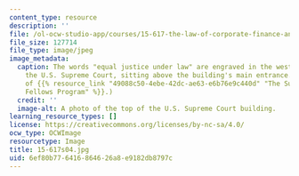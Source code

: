 ```yaml
---
content_type: resource
description: ''
file: /ol-ocw-studio-app/courses/15-617-the-law-of-corporate-finance-and-financial-markets-spring-2004/6ef80b776416864626a8e9182db8797c_15-617s04.jpg
file_size: 127714
file_type: image/jpeg
image_metadata:
  caption: The words "equal justice under law" are engraved in the west pediment of
    the U.S. Supreme Court, sitting above the building's main entrance. (Image courtesy
    of {{% resource_link "49088c50-4ebe-42dc-ae63-e6b76e9c440d" "The Supreme Court
    Fellows Program" %}}.)
  credit: ''
  image-alt: A photo of the top of the U.S. Supreme Court building.
learning_resource_types: []
license: https://creativecommons.org/licenses/by-nc-sa/4.0/
ocw_type: OCWImage
resourcetype: Image
title: 15-617s04.jpg
uid: 6ef80b77-6416-8646-26a8-e9182db8797c
---
```

